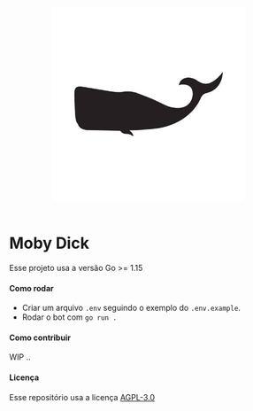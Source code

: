 <div align="center">
  <img width=350px src="./images/mobydick.jpg">
</div>
<br>

# Moby Dick
Esse projeto usa a versão Go >= 1.15

#### Como rodar
* Criar um arquivo `.env` seguindo o exemplo do `.env.example`.
* Rodar o bot com `go run .`

#### Como contribuir
WIP ..

#### Licença
Esse repositório usa a licença  [AGPL-3.0](https://github.com/syncship/moby-dick/blob/master/LICENSE)
